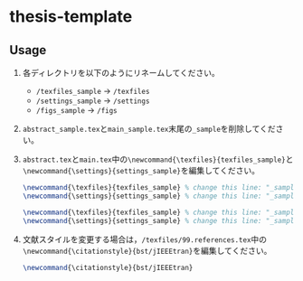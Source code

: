 # thesis-template

## Usage

1. 各ディレクトリを以下のようにリネームしてください。

   - `/texfiles_sample` -> `/texfiles`
   - `/settings_sample` -> `/settings`
   - `/figs_sample` -> `/figs`

2. `abstract_sample.tex`と`main_sample.tex`末尾の`_sample`を削除してください。
3. `abstract.tex`と`main.tex`中の`\newcommand{\texfiles}{texfiles_sample}`と`\newcommand{\settings}{settings_sample}`を編集してください。

   ```abstract_sample.tex
   \newcommand{\texfiles}{texfiles_sample} % change this line: "_sample" -> ""
   \newcommand{\settings}{settings_sample} % change this line: "_sample" -> ""
   ```

   ```main_sample.tex
   \newcommand{\texfiles}{texfiles_sample} % change this line: "_sample" -> ""
   \newcommand{\settings}{settings_sample} % change this line: "_sample" -> ""
   ```

4. 文献スタイルを変更する場合は，`/texfiles/99.references.tex`中の`\newcommand{\citationstyle}{bst/jIEEEtran}`を編集してください。

   ```texfiles_sample/99.references.tex
   \newcommand{\citationstyle}{bst/jIEEEtran}
   ```

<!-- 以上を一括で行うには，`setup.bat`を実行してください。 #TODO -->
